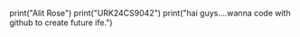 print("Alit Rose")
print("URK24CS9042")
print("hai guys....wanna code with github to create future ife.")
